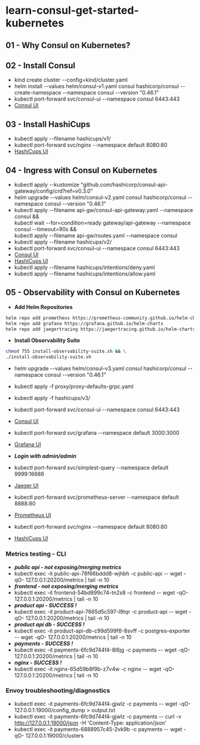 # learn-consul-get-started-kubernetes

## 01 - Why Consul on Kubernetes?

## 02 - Install Consul

- kind create cluster --config=kind/cluster.yaml
- helm install --values helm/consul-v1.yaml consul hashicorp/consul --create-namespace --namespace consul --version "0.46.1"
- kubectl port-forward svc/consul-ui --namespace consul 6443:443
- [Consul UI](https://localhost:6443/ui/)

## 03 - Install HashiCups

- kubectl apply --filename hashicups/v1/
- kubectl port-forward svc/nginx --namespace default 8080:80
- [HashiCups UI](http://localhost:8080/)

## 04 - Ingress with Consul on Kubernetes

- kubectl apply --kustomize "github.com/hashicorp/consul-api-gateway/config/crd?ref=v0.3.0"
- helm upgrade --values helm/consul-v2.yaml consul hashicorp/consul --namespace consul --version "0.46.1"
- kubectl apply --filename api-gw/consul-api-gateway.yaml --namespace consul && \
 kubectl wait --for=condition=ready gateway/api-gateway --namespace consul --timeout=90s && \
 kubectl apply --filename api-gw/routes.yaml --namespace consul
- kubectl apply --filename hashicups/v2/
- kubectl port-forward svc/consul-ui --namespace consul 6443:443
- [Consul UI](https://localhost:6443/ui/)
- [HashiCups UI](https://localhost:8443/)
- kubectl apply --filename hashicups/intentions/deny.yaml
- kubectl apply --filename hashicups/intentions/allow.yaml

## 05 - Observability with Consul on Kubernetes

- **Add Helm Repositories**
```sh
helm repo add prometheus https://prometheus-community.github.io/helm-charts
helm repo add grafana https://grafana.github.io/helm-charts
helm repo add jaegertracing https://jaegertracing.github.io/helm-charts
```
- **Install Observability Suite**
```sh
chmod 755 install-observability-suite.sh && \
./install-observability-suite.sh
```
- helm upgrade --values helm/consul-v3.yaml consul hashicorp/consul --namespace consul --version "0.46.1"
- kubectl apply -f proxy/proxy-defaults-grpc.yaml
- kubectl apply -f hashicups/v3/

- kubectl port-forward svc/consul-ui --namespace consul 6443:443
- [Consul UI](https://localhost:6443/ui/)
- kubectl port-forward svc/grafana --namespace default 3000:3000
- [Grafana UI](http://localhost:3000/)
- ***Login with admin/admin***
- kubectl port-forward svc/simplest-query --namespace default 9999:16686
- [Jaeger UI](http://localhost:9999/)
- kubectl port-forward svc/prometheus-server --namespace default 8888:80
- [Prometheus UI](http://localhost:8888/)
- kubectl port-forward svc/nginx --namespace default 8080:80
- [HashiCups UI](http://localhost:8080/)


### Metrics testing - CLI

- ***public api - not exposing/merging metrics***
- kubectl exec -it public-api-78f66bddd8-wjhbh -c public-api -- wget -qO- 127.0.0.1:20200/metrics | tail -n 10
- ***frontend - not exposing/merging metrics***
- kubectl exec -it frontend-54bd899c74-tn2s8 -c frontend -- wget -qO- 127.0.0.1:20200/metrics | tail -n 10
- ***product api - SUCCESS !***
- kubectl exec -it product-api-7665d5c597-l9tqr -c product-api -- wget -qO- 127.0.0.1:20200/metrics | tail -n 10
- ***product api db - SUCCESS !***
- kubectl exec -it product-api-db-c99d599f6-8svff  -c postgres-exporter -- wget -qO- 127.0.0.1:20200/metrics | tail -n 10
- ***payments - SUCCESS !***
- kubectl exec -it payments-6fc9d744f4-8l6jg -c payments -- wget -qO- 127.0.0.1:20200/metrics | tail -n 10
- ***nginx - SUCCESS !***
- kubectl exec -it nginx-65d59b8f9b-z7v4w  -c nginx -- wget -qO- 127.0.0.1:20200/metrics | tail -n 10

### Envoy troubleshooting/diagnostics

- kubectl exec -it payments-6fc9d744f4-gjwlz  -c payments -- wget -qO- 127.0.0.1:19000/config_dump > output.txt
- kubectl exec -it payments-6fc9d744f4-gjwlz  -c payments -- curl -v http://127.0.0.1:19000/json -H 'Content-Type: application/json'
- kubectl exec -it payments-6888957c45-2vk9b  -c payments -- wget -qO- 127.0.0.1:19000/clusters